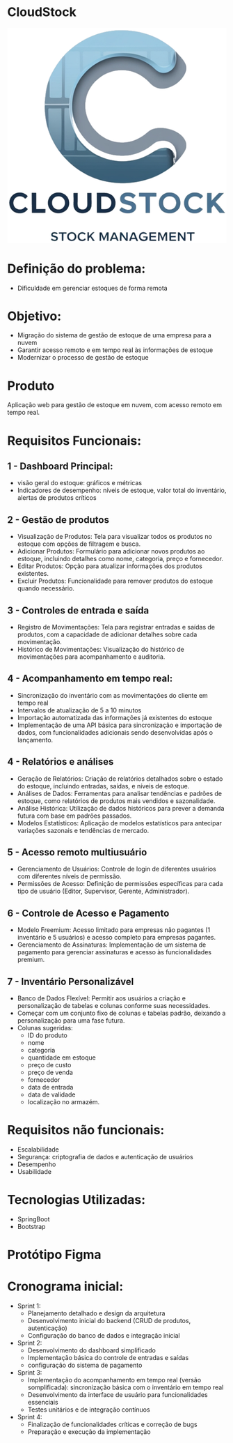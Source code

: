 # CloudStock
![CloudStock logo](/docs/cloudstock.png)


# Definição do problema:
- Dificuldade em gerenciar estoques de forma remota
# Objetivo:
- Migração do sistema de gestão de estoque de uma empresa para a nuvem 
- Garantir acesso remoto e em tempo real às informações de estoque
- Modernizar o processo de gestão de estoque
# Produto
Aplicação web para gestão de estoque em nuvem, com acesso remoto em tempo real.
# Requisitos Funcionais:
## 1 - Dashboard Principal:
- visão geral do estoque: gráficos e métricas
- Indicadores de desempenho: níveis de estoque, valor total do inventário, alertas de produtos críticos
## 2 - Gestão de produtos
- Visualização de Produtos: Tela para visualizar todos os produtos no estoque com opções de filtragem e busca.
- Adicionar Produtos: Formulário para adicionar novos produtos ao estoque, incluindo detalhes como nome, categoria, preço e fornecedor.
- Editar Produtos: Opção para atualizar informações dos produtos existentes.
- Excluir Produtos: Funcionalidade para remover produtos do estoque quando necessário.
## 3 - Controles de entrada e saída
- Registro de Movimentações: Tela para registrar entradas e saídas de produtos, com a capacidade de adicionar detalhes sobre cada movimentação.
- Histórico de Movimentações: Visualização do histórico de movimentações para acompanhamento e auditoria.
## 4 - Acompanhamento em tempo real:
- Sincronização do inventário com as movimentações do cliente em tempo real
- Intervalos de atualização de 5 a 10 minutos
- Importação automatizada das informações já existentes do estoque
- Implementação de uma API básica para sincronização e importação de dados, com funcionalidades adicionais sendo desenvolvidas após o lançamento.
## 4 - Relatórios e análises
- Geração de Relatórios: Criação de relatórios detalhados sobre o estado do estoque, incluindo entradas, saídas, e níveis de estoque.
- Análises de Dados: Ferramentas para analisar tendências e padrões de estoque, como relatórios de produtos mais vendidos e sazonalidade.
- Análise Histórica: Utilização de dados históricos para prever a demanda futura com base em padrões passados.
- Modelos Estatísticos: Aplicação de modelos estatísticos para antecipar variações sazonais e tendências de mercado.
## 5 - Acesso remoto multiusuário
- Gerenciamento de Usuários: Controle de login de diferentes usuários com diferentes níveis de permissão.
- Permissões de Acesso: Definição de permissões específicas para cada tipo de usuário (Editor, Supervisor, Gerente, Administrador).
## 6 - Controle de Acesso e Pagamento
- Modelo Freemium: Acesso limitado para empresas não pagantes (1 inventário e 5 usuários) e acesso completo para empresas pagantes.
- Gerenciamento de Assinaturas: Implementação de um sistema de pagamento para gerenciar assinaturas e acesso às funcionalidades premium.
## 7 - Inventário Personalizável
- Banco de Dados Flexível: Permitir aos usuários a criação e personalização de tabelas e colunas conforme suas necessidades.
- Começar com um conjunto fixo de colunas e tabelas padrão, deixando a personalização para uma fase futura.
- Colunas sugeridas: 
    - ID do produto
    - nome
    - categoria
    - quantidade em estoque
    - preço de custo
    - preço de venda
    - fornecedor
    - data de entrada
    - data de validade
    - localização no armazém.

# Requisitos não funcionais:
- Escalabilidade
- Segurança: criptografia de dados e autenticação de usuários
- Desempenho
- Usabilidade

# Tecnologias Utilizadas:
- SpringBoot
- Bootstrap
# Protótipo Figma


# Cronograma inicial:
- Sprint 1:
    - Planejamento detalhado e design da arquitetura
    - Desenvolvimento inicial do backend (CRUD de produtos, autenticação)
    - Configuração do banco de dados e integração inicial
- Sprint 2:
    - Desenvolvimento do dashboard simplificado
    - Implementação básica do controle de entradas e saídas
    - configuração do sistema de pagamento
- Sprint 3:
    - Implementação do acompanhamento em tempo real (versão somplificada): sincronização básica com o inventário em tempo real
    - Desenvolvimento da interface de usuário para funcionalidades essenciais
    - Testes unitários e de integração contínuos
- Sprint 4:
    - Finalização de funcionalidades críticas e correção de bugs
    - Preparação e execução da implementação

